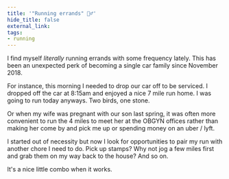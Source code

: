 ```yaml
---
title: '"Running errands" 🏃‍♂️'
hide_title: false
external_link: 
tags:
- running
---
```

I find myself *literally* running errands with some frequency lately. This has been an unexpected perk of becoming a single car family since November 2018.

For instance, this morning I needed to drop our car off to be serviced. I dropped off the car at 8:15am and enjoyed a nice 7 mile run home. I was going to run today anyways. Two birds, one stone.

Or when my wife was pregnant with our son last spring, it was often more convenient to run the 4 miles to meet her at the OBGYN offices rather than making her come by and pick me up or spending money on an uber / lyft.

I started out of necessity but now I look for opportunities to pair my run with another chore I need to do. Pick up stamps? Why not jog a few miles first and grab them on my way back to the house? And so on.

It's a nice little combo when it works.
